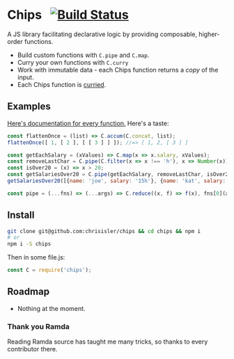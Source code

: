 # Chips &nbsp; [![Build Status](https://travis-ci.org/chrisisler/chips.svg?branch=master)](https://travis-ci.org/chrisisler/chips)
A JS library facilitating declarative logic by providing composable, higher-order functions.

* Build custom functions with `C.pipe` and `C.map`.
* Curry your own functions with `C.curry`
* Work with immutable data - each Chips function returns a _copy_ of the input.
* Each Chips function is [curried](https://www.sitepoint.com/currying-in-functional-javascript/).

## Examples
[Here's documentation for every function.](https://github.com/chrisisler/chips/blob/master/API.md)
Here's a taste:
```javascript
const flattenOnce = (list) => C.accum(C.concat, list);
flattenOnce([ 1, [ 2 ], [ [ 3 ] ] ]); //=> [ 1, 2, [ 3 ] ]

const getEachSalary = (xValues) => C.map(x => x.salary, xValues);
const removeLastChar = C.pipe(C.filter(x => x !== 'h'), x => Number(x));
const isOver20 = (x) => x > 20;
const getSalariesOver20 = C.pipe(getEachSalary, removeLastChar, isOver20);
getSalariesOver20([{name: 'joe', salary: '15h'}, {name: 'kat', salary: '30h'}]); //=> 30

const pipe = (...fns) => (...args) => C.reduce((x, f) => f(x), fns[0](args), C.tail(fns));
```

## Install
```bash
git clone git@github.com:chrisisler/chips && cd chips && npm i
# or
npm i -S chips
```
Then in some file.js:
```javascript
const C = require('chips');
```

## Roadmap
- Nothing at the moment.

### Thank you Ramda
Reading Ramda source has taught me many tricks, so thanks to every contributor there.
